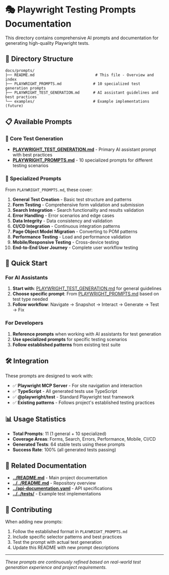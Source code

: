# 🎭 Playwright Testing Prompts Documentation

This directory contains comprehensive AI prompts and documentation for generating high-quality Playwright tests.

## 📁 Directory Structure

```
docs/prompts/
├── README.md                           # This file - Overview and index
├── PLAYWRIGHT_PROMPTS.md              # 10 specialized test generation prompts
├── PLAYWRIGHT_TEST_GENERATION.md      # AI assistant guidelines and best practices
└── examples/                          # Example implementations (future)
```

## 📋 Available Prompts

### 🎯 **Core Test Generation**
- **[PLAYWRIGHT_TEST_GENERATION.md](./PLAYWRIGHT_TEST_GENERATION.md)** - Primary AI assistant prompt with best practices
- **[PLAYWRIGHT_PROMPTS.md](./PLAYWRIGHT_PROMPTS.md)** - 10 specialized prompts for different testing scenarios

### 🔧 **Specialized Prompts**
From `PLAYWRIGHT_PROMPTS.md`, these cover:

1. **General Test Creation** - Basic test structure and patterns
2. **Form Testing** - Comprehensive form validation and submission
3. **Search Integration** - Search functionality and results validation
4. **Error Handling** - Error scenarios and edge cases
5. **Data Integrity** - Data consistency and validation
6. **CI/CD Integration** - Continuous integration patterns
7. **Page Object Model Migration** - Converting to POM patterns
8. **Performance Testing** - Load and performance validation
9. **Mobile/Responsive Testing** - Cross-device testing
10. **End-to-End User Journey** - Complete user workflow testing

## 🎯 Quick Start

### For AI Assistants
1. **Start with**: [PLAYWRIGHT_TEST_GENERATION.md](./PLAYWRIGHT_TEST_GENERATION.md) for general guidelines
2. **Choose specific prompt**: From [PLAYWRIGHT_PROMPTS.md](./PLAYWRIGHT_PROMPTS.md) based on test type needed
3. **Follow workflow**: Navigate → Snapshot → Interact → Generate → Test → Fix

### For Developers
1. **Reference prompts** when working with AI assistants for test generation
2. **Use specialized prompts** for specific testing scenarios
3. **Follow established patterns** from existing test suite

## 🛠️ Integration

These prompts are designed to work with:
- ✅ **Playwright MCP Server** - For site navigation and interaction
- ✅ **TypeScript** - All generated tests use TypeScript
- ✅ **@playwright/test** - Standard Playwright test framework
- ✅ **Existing patterns** - Follows project's established testing practices

## 📊 Usage Statistics

- **Total Prompts**: 11 (1 general + 10 specialized)
- **Coverage Areas**: Forms, Search, Errors, Performance, Mobile, CI/CD
- **Generated Tests**: 64 stable tests using these prompts
- **Success Rate**: 100% (all generated tests passing)

## 🔗 Related Documentation

- **[../README.md](../README.md)** - Main project documentation
- **[../../README.md](../../README.md)** - Repository overview
- **[../api-documentation.yaml](../api-documentation.yaml)** - API specifications
- **[../../tests/](../../tests/)** - Example test implementations

## 🚀 Contributing

When adding new prompts:
1. Follow the established format in `PLAYWRIGHT_PROMPTS.md`
2. Include specific selector patterns and best practices
3. Test the prompt with actual test generation
4. Update this README with new prompt descriptions

---

*These prompts are continuously refined based on real-world test generation experience and project requirements.*